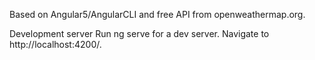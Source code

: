 Based on Angular5/AngularCLI and free API from openweathermap.org.



Development server
Run ng serve for a dev server. Navigate to http://localhost:4200/.


